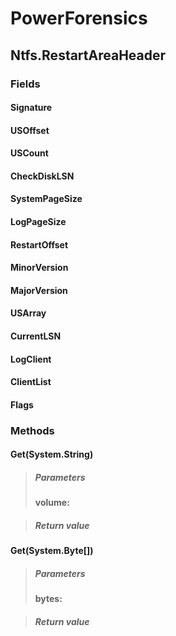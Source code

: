 ﻿# PowerForensics


## Ntfs.RestartAreaHeader

### Fields

#### Signature

#### USOffset

#### USCount

#### CheckDiskLSN

#### SystemPageSize

#### LogPageSize

#### RestartOffset

#### MinorVersion

#### MajorVersion

#### USArray

#### CurrentLSN

#### LogClient

#### ClientList

#### Flags

### Methods


#### Get(System.String)

> ##### Parameters
> **volume:** 

> ##### Return value
> 

#### Get(System.Byte[])

> ##### Parameters
> **bytes:** 

> ##### Return value
> 